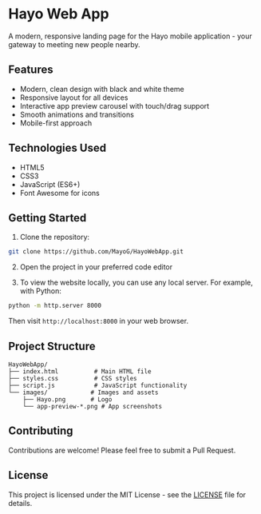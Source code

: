 # Hayo Web App

A modern, responsive landing page for the Hayo mobile application - your gateway to meeting new people nearby.

## Features

- Modern, clean design with black and white theme
- Responsive layout for all devices
- Interactive app preview carousel with touch/drag support
- Smooth animations and transitions
- Mobile-first approach

## Technologies Used

- HTML5
- CSS3
- JavaScript (ES6+)
- Font Awesome for icons

## Getting Started

1. Clone the repository:
```bash
git clone https://github.com/MayoG/HayoWebApp.git
```

2. Open the project in your preferred code editor

3. To view the website locally, you can use any local server. For example, with Python:
```bash
python -m http.server 8000
```

Then visit `http://localhost:8000` in your web browser.

## Project Structure

```
HayoWebApp/
├── index.html          # Main HTML file
├── styles.css          # CSS styles
├── script.js           # JavaScript functionality
└── images/            # Images and assets
    ├── Hayo.png       # Logo
    └── app-preview-*.png # App screenshots
```

## Contributing

Contributions are welcome! Please feel free to submit a Pull Request.

## License

This project is licensed under the MIT License - see the [LICENSE](LICENSE) file for details.
